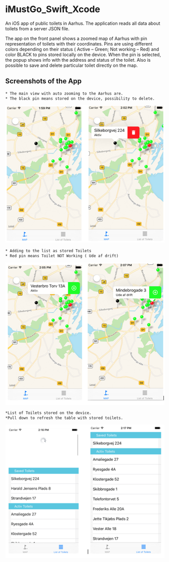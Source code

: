 # iMustGo_Swift_Xcode
An iOS app of public toilets in Aarhus. The application reads all data about toilets from a server JSON file.

The app on the front panel shows a zoomed map of Aarhus with pin representation of toilets with their coordinates. Pins are using different colors depending on their status ( Active – Green; Not working – Red) and color BLACK to pins stored locally on the device. When the pin is selected, the popup shows info with the address and status of the toilet. Also is possible to save and delete particular toilet directly on the map.

## Screenshots of the App

```
* The main view with auto zooming to the Aarhus are.
* The black pin means stored on the device, possibility to delete.
```

<p align="center">
  <img src="example_1.png" width="550"/>
</p>



```
* Adding to the list as stored Toilets
* Red pin means Toilet NOT Working ( Ude af drift) 
```

<p align="center">
  <img src="example_2.png" width="550"/>
</p>


```
*List of Toilets stored on the device.
*Pull down to refresh the table with stored toilets.
```

<p align="center">
  <img src="example_3.png" width="550"/>
</p>
